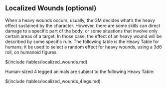 ## Localized Wounds (optional)

When a heavy wounds occurs, usually, the GM decides what’s the
heavy effect sustained by the character. However, there are some skills
can direct damage to a specific part of the body, or some situations that
involve only certain areas of a target. In those case, the effect of an
heavy wound will be described by some specific rule.
The following table is the Heavy Table for humans; it be used to select
a random effect for heavy wounds, using a 3d6 roll, on humanoid figures.

$(include /tables/localized_wounds.md)

Human-sized 4 legged animals are subject to the following Heavy Table:

$(include /tables/localized_wounds_4legs.md)
